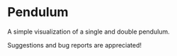 # Pendulum

A simple visualization of a single and double pendulum.

Suggestions and bug reports are appreciated!
